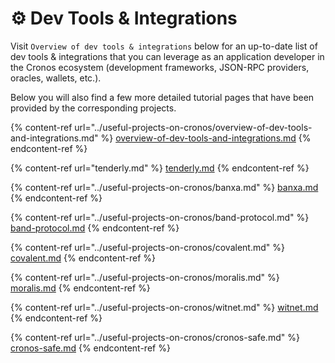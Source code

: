 # ⚙ Dev Tools & Integrations

Visit `Overview of dev tools & integrations` below for an up-to-date list of dev tools & integrations that you can leverage as an application developer in the Cronos ecosystem (development frameworks, JSON-RPC providers, oracles, wallets, etc.).

Below you will also find a few more detailed tutorial pages that have been provided by the corresponding projects.

{% content-ref url="../useful-projects-on-cronos/overview-of-dev-tools-and-integrations.md" %}
[overview-of-dev-tools-and-integrations.md](../useful-projects-on-cronos/overview-of-dev-tools-and-integrations.md)
{% endcontent-ref %}

{% content-ref url="tenderly.md" %}
[tenderly.md](tenderly.md)
{% endcontent-ref %}

{% content-ref url="../useful-projects-on-cronos/banxa.md" %}
[banxa.md](../useful-projects-on-cronos/banxa.md)
{% endcontent-ref %}

{% content-ref url="../useful-projects-on-cronos/band-protocol.md" %}
[band-protocol.md](../useful-projects-on-cronos/band-protocol.md)
{% endcontent-ref %}

{% content-ref url="../useful-projects-on-cronos/covalent.md" %}
[covalent.md](../useful-projects-on-cronos/covalent.md)
{% endcontent-ref %}

{% content-ref url="../useful-projects-on-cronos/moralis.md" %}
[moralis.md](../useful-projects-on-cronos/moralis.md)
{% endcontent-ref %}

{% content-ref url="../useful-projects-on-cronos/witnet.md" %}
[witnet.md](../useful-projects-on-cronos/witnet.md)
{% endcontent-ref %}

{% content-ref url="../useful-projects-on-cronos/cronos-safe.md" %}
[cronos-safe.md](../useful-projects-on-cronos/cronos-safe.md)
{% endcontent-ref %}
